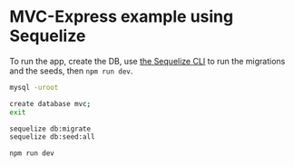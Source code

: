 # MVC-Express example using Sequelize

To run the app, create the DB, use [the Sequelize CLI](https://github.com/sequelize/cli) to
run the migrations and the seeds, then `npm run dev`.

```bash
mysql -uroot

create database mvc;
exit

sequelize db:migrate
sequelize db:seed:all

npm run dev
```